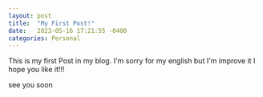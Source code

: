 ```yaml
---
layout: post
title:  "My First Post!"
date:   2023-05-16 17:21:55 -0400
categories: Personal
---
```

This is my first Post in my blog. I'm sorry for my english but I'm improve it
I hope you like it!!!

see you soon

